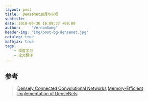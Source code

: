 ```yaml
---
layout: post
title:  DenseNet原理与实现
subtitle: 
date: 2018-06-30 16:09:37 +08:00
author:     "VernonSong"
header-img: "img/post-bg-densenet.jpg"
catalog: true
mathjax: true
tags:
    - 深度学习
    - 论文翻译
---
```


## 参考
> [Densely Connected Convolutional Networks](https://arxiv.org/pdf/1608.06993.pdf)
> [Memory-Efficient Implementation of DenseNets](https://arxiv.org/pdf/1707.06990.pdf)